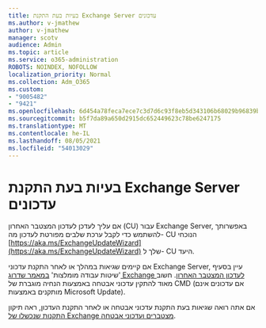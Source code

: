 ```yaml
---
title: בעיות בעת התקנת Exchange Server עדכונים
ms.author: v-jmathew
author: v-jmathew
manager: scotv
audience: Admin
ms.topic: article
ms.service: o365-administration
ROBOTS: NOINDEX, NOFOLLOW
localization_priority: Normal
ms.collection: Adm_O365
ms.custom:
- "9005482"
- "9421"
ms.openlocfilehash: 6d454a78feca7ece7c3d7d6c93f8eb5d343106b68029b96839b5ff28077d0f25
ms.sourcegitcommit: b5f7da89a650d2915dc652449623c78be6247175
ms.translationtype: MT
ms.contentlocale: he-IL
ms.lasthandoff: 08/05/2021
ms.locfileid: "54013029"
---
```

# <a name="issues-when-installing-exchange-server-updates"></a>בעיות בעת התקנת Exchange Server עדכונים

אם עליך לעדכן לעדכון המצטבר האחרון (CU) עבור Exchange Server, באפשרותך להשתמש כדי לקבל ערכת שלבים מפורטת לעדכון מה- CU הנוכחי [https://aka.ms/ExchangeUpdateWizard](https://aka.ms/ExchangeUpdateWizard) שלך ל- CU היעד.

אם קיימים שגיאות במהלך או לאחר התקנת עדכוני Exchange Server, עיין בסעיף 'שיטות עבודה מומלצות' [במאמר שדרוג Exchange לעדכון המצטבר האחרון](https://docs.microsoft.com/Exchange/plan-and-deploy/install-cumulative-updates). חשוב מאוד להתקין עדכוני אבטחה באמצעות הנחיה מוגברת של CMD (אם עדכונים אינם מותקנים באמצעות Microsoft Update).

אם אתה רואה שגיאות בעת התקנת עדכוני אבטחה או לאחר התקנת העדכון, ראה תיקון [התקנות שנכשלו של Exchange מצטברים ועדכוני אבטחה](https://aka.ms/exupdatefaq).
